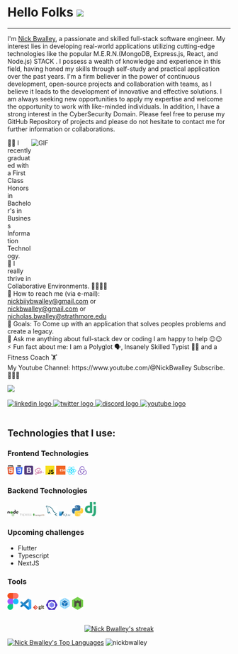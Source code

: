 # Hello Folks <img src="https://media.giphy.com/media/hvRJCLFzcasrR4ia7z/giphy.gif" width="25px">

<hr/>

I'm [Nick Bwalley](https://www.linkedin.com/in/nick-bwalley-49220a269), a passionate and skilled full-stack software engineer. My interest lies in developing real-world applications utilizing cutting-edge technologies like the popular M.E.R.N.(MongoDB, Express.js, React, and Node.js) STACK . I possess a wealth of knowledge and experience in this field, having honed my skills through self-study and practical application over the past years. I'm a firm believer in the power of continuous development, open-source projects and collaboration with teams, as I believe it leads to the development of innovative and effective solutions. I am always seeking new opportunities to apply my expertise and welcome the opportunity to work with like-minded individuals. In addition, I have a strong interest in the CyberSecurity Domain.  Please feel free to peruse my GitHub Repository of projects and please do not hesitate to contact me for further information or collaborations.

<img align="right" alt="GIF" src="https://github.com/abhisheknaiidu/abhisheknaiidu/blob/master/code.gif?raw=true" width="450" height="320" />

<p align="left"> 👨‍🎓 I recently graduated with a First Class Honors in Bachelor's in Business Information Technology. <br> 🌱 I really thrive in Collaborative Environments. 👨‍👩‍👦‍👦  <br> 💼 How to reach me (via e-mail): <br> <a href="mailto:user@example.com">nickbiiybwalley@gmail.com</a> or <br/> <a href="mailto:user@example.com">nickbwalley@gmail.com</a> or <br> <a href="mailto:user@example.com">nicholas.bwalley@strathmore.edu</a> <br> 🎯 Goals: To Come up with an application that solves peoples problems and create a legacy. <br> 💬 Ask me anything about full-stack dev or coding I am happy to help 😉😉 <br> ⚡ Fun fact about me: I am a Polyglot 🗣, Insanely Skilled Typist 👨‍💻 and a Fitness Coach 🏋 <br/> My Youtube Channel: https://www.youtube.com/@NickBwalley Subscribe. 🥹🥹🙏

![](https://komarev.com/ghpvc/?username=NickBwalley&color=blue)

<div align="left">
  <a href="https://www.linkedin.com/in/nick-bwalley-49220a269" target="_blank">
    <img src="https://raw.githubusercontent.com/maurodesouza/profile-readme-generator/master/src/assets/icons/social/linkedin/default.svg" width="52" height="40" alt="linkedin logo" />
  </a>
  <a href="https://twitter.com/NickBwalley" target="_blank">
    <img src="https://raw.githubusercontent.com/maurodesouza/profile-readme-generator/master/src/assets/icons/social/twitter/default.svg" width="52" height="40" alt="twitter logo" />
  </a>
  <a href="#">
    <img src="https://raw.githubusercontent.com/maurodesouza/profile-readme-generator/master/src/assets/icons/social/discord/default.svg" width="52" height="40" alt="discord logo" />
  </a>
  <a href="#">
    <img src="https://raw.githubusercontent.com/maurodesouza/profile-readme-generator/master/src/assets/icons/social/youtube/default.svg" width="52" height="40" alt="youtube logo" />
  </a>
</div>
  
<br/>
  
## Technologies that I use:

### Frontend Technologies

<div>
  <img src ="./images/html-5.svg" alt="HTML5 logo" width="3%" title='HTML5'/>
  <img src ="./images/css-3.svg" alt="CSS3 logo" width="3%" title='CSS3'/>
  <img src ="./images/bootstrap.svg" alt="Bootstrap logo" width="4%" title='Bootstrap'/>
  <img src ="./images/sass.svg" alt="Sass logo" width="4%" title='Sass'/>
  <img src ="./images/javascript.svg" alt="JavaScript logo" width="4%" title='JavaScript'/>
  <img src ="./images/es6.svg" alt="ES6 logo" width="4%" title='ES6'/>
  <img src ="./images/react.svg" alt="react logo" width="4%" title='React'/>
  <img src ="./images/redux.svg" alt="redux logo" width="4%" title='Redux'/>
<div> 

### Backend Technologies

<div>
  <img src ="./images/nodejs.svg" alt="Node logo" width="5%" title='Nodejs'/>
  <img src ="./images/express.svg" alt="express logo" width="5%" title='Express'/>
  <img src ="./images/mongodb.svg" alt="D3 logo" width="5%" title='MongoDB'/>
  <img src ="./images/mysql.svg" alt="mysql logo" width="5%" title='MYSQL'/>
  <img src ="./images/sqlite.svg" alt="sqlite logo" width="5%" title='sqlite'/>
  <img src ="./images/python.svg" alt="Python logo" width="5%" title='Python'/>
  <img src ="./images/django.svg" alt="Django logo" width="5%" title='Django'/>
</div>

### Upcoming challenges
  - Flutter 
  - Typescript
  - NextJS
  
### Tools

<div>
  <img src ="./images/figma.svg" alt="Figma logo" width="5%" title='Figma'/>
  <img src ="./images/visual-studio-code.svg" alt="VS Code logo" width="5%" title='Visual Studio Code'/>
  <img src ="./images/git.svg" alt="Git logo" width="5%" title='Git'/>
  <img src ="./images/eslint.svg" alt="ESLint logo" width="5%" title='ESLint'/>
  <img src ="./images/webpack.svg" alt="Webpack logo" width="5%" title='Webpack'/>
  <img src ="./images/nodemon.svg" alt="Nodemon logo" width="5%" title='Nodemon'/> 
</div>

<br/>


<p align="center">
  <a href="https://github.com/NickBwalley/github-readme-streak-stats">
        <img title="🔥 Get streak stats for your profile at git.io/streak-stats" alt="Nick Bwalley's streak" src="https://github-readme-streak-stats.herokuapp.com/?user=NickBwalley&theme=black-ice&hide_border=false&stroke=0000&background=1c041c"/>
    </a>

</p>

<p align="left">
  <a href="https://github.com/NickBwalley/github-readme-stats"><img alt="Nick Bwalley's Top Languages" src="https://github-readme-stats.vercel.app/api/top-langs/?username=NickBwalley&langs_count=8&count_private=true&layout=compact&theme=react&hide_border=false&bg_color=1c041c" /></a>
  <img src="https://github-readme-stats.vercel.app/api?username=nickbwalley&show_icons=true&layout=compact&theme=react&hide_border=false&bg_color=1c041c" alt="nickbwalley" />
  
